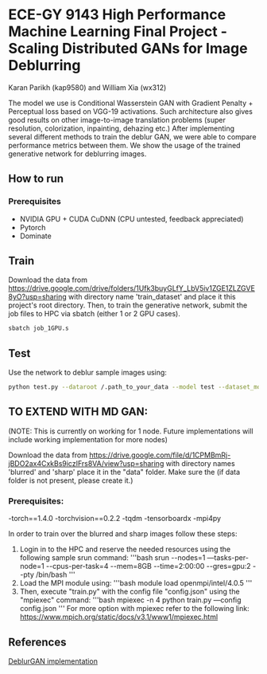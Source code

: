 # ECE-GY 9143 High Performance Machine Learning Final Project - Scaling Distributed GANs for Image Deblurring
Karan Parikh (kap9580) and William Xia (wx312)

The model we use is Conditional Wasserstein GAN with Gradient Penalty + Perceptual loss based on VGG-19 activations. Such architecture also gives good results on other image-to-image translation problems (super resolution, colorization, inpainting, dehazing etc.)
After implementing several different methods to train the deblur GAN, we were able to compare performance metrics between them. 
We show the usage of the trained generative network for deblurring images.

## How to run

### Prerequisites
- NVIDIA GPU + CUDA CuDNN (CPU untested, feedback appreciated)
- Pytorch
- Dominate

## Train

Download the data from https://drive.google.com/drive/folders/1Ufk3buyGLfY_LbV5iv1ZGE1ZLZGVE8yO?usp=sharing with directory name 'train_dataset' and place it this project's root directory. 
Then, to train the generative network, submit the job files to HPC via sbatch (either 1 or 2 GPU cases).

```bash
sbatch job_1GPU.s
```

## Test

Use the network to deblur sample images using:

```bash
python test.py --dataroot /.path_to_your_data --model test --dataset_mode single --learn_residual
```

## TO EXTEND WITH MD GAN: 
(NOTE: This is currently on working for 1 node. Future implementations will include working implementation for more nodes)

Download the data from https://drive.google.com/file/d/1CPMBmRj-jBDO2ax4CxkBs9iczIFrs8VA/view?usp=sharing with directory names 'blurred' and 'sharp' place it in the "data" folder. Make sure the  (if data folder is not present, please create it.)

### Prerequisites:
-torch==1.4.0
-torchvision==0.2.2
-tqdm
-tensorboardx
-mpi4py

In order to train over the blurred and sharp images follow these steps:
1. Login in to the HPC and reserve the needed resources using the following sample srun command:
'''bash
srun --nodes=1 —tasks-per-node=1 --cpus-per-task=4 --mem=8GB --time=2:00:00 --gres=gpu:2 --pty /bin/bash
'''
3. Load the MPI module using:
'''bash 
module load openmpi/intel/4.0.5
'''
4. Then, execute "train.py" with the config file "config.json" using the "mpiexec" command:
'''bash
mpiexec -n 4 python train.py —config config.json
'''
For more option with mpiexec refer to the following link: https://www.mpich.org/static/docs/v3.1/www1/mpiexec.html




## References
[DeblurGAN implementation](https://arxiv.org/pdf/1711.07064.pdf)
